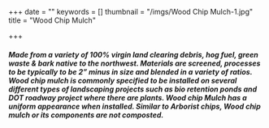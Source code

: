 +++
date = ""
keywords = []
thumbnail = "/imgs/Wood Chip Mulch-1.jpg"
title = "Wood Chip Mulch"

+++
##### Made from a variety of 100% virgin land clearing debris, hog fuel, green waste & bark native to the northwest. Materials are screened, processes to be typically to be 2” minus in size and blended in a variety of ratios. Wood chip mulch is commonly specified to be installed on several different types of landscaping projects such as bio retention ponds and DOT roadway project where there are plants. Wood chip Mulch has a uniform appearance when installed. Similar to Arborist chips, Wood chip mulch or its components are not composted. 